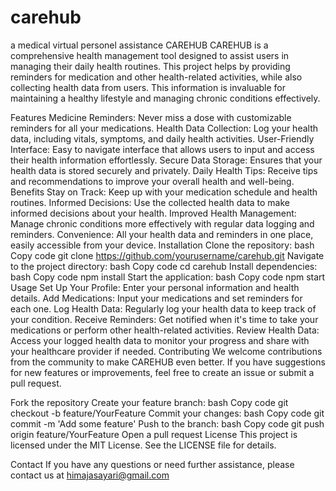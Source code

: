 # carehub
a medical virtual personel assistance
CAREHUB
CAREHUB is a comprehensive health management tool designed to assist users in managing their daily health routines. This project helps by providing reminders for medication and other health-related activities, while also collecting health data from users. This information is invaluable for maintaining a healthy lifestyle and managing chronic conditions effectively.

Features
Medicine Reminders: Never miss a dose with customizable reminders for all your medications.
Health Data Collection: Log your health data, including vitals, symptoms, and daily health activities.
User-Friendly Interface: Easy to navigate interface that allows users to input and access their health information effortlessly.
Secure Data Storage: Ensures that your health data is stored securely and privately.
Daily Health Tips: Receive tips and recommendations to improve your overall health and well-being.
Benefits
Stay on Track: Keep up with your medication schedule and health routines.
Informed Decisions: Use the collected health data to make informed decisions about your health.
Improved Health Management: Manage chronic conditions more effectively with regular data logging and reminders.
Convenience: All your health data and reminders in one place, easily accessible from your device.
Installation
Clone the repository:
bash
Copy code
git clone https://github.com/yourusername/carehub.git
Navigate to the project directory:
bash
Copy code
cd carehub
Install dependencies:
bash
Copy code
npm install
Start the application:
bash
Copy code
npm start
Usage
Set Up Your Profile: Enter your personal information and health details.
Add Medications: Input your medications and set reminders for each one.
Log Health Data: Regularly log your health data to keep track of your condition.
Receive Reminders: Get notified when it's time to take your medications or perform other health-related activities.
Review Health Data: Access your logged health data to monitor your progress and share with your healthcare provider if needed.
Contributing
We welcome contributions from the community to make CAREHUB even better. If you have suggestions for new features or improvements, feel free to create an issue or submit a pull request.

Fork the repository
Create your feature branch:
bash
Copy code
git checkout -b feature/YourFeature
Commit your changes:
bash
Copy code
git commit -m 'Add some feature'
Push to the branch:
bash
Copy code
git push origin feature/YourFeature
Open a pull request
License
This project is licensed under the MIT License. See the LICENSE file for details.

Contact
If you have any questions or need further assistance, please contact us at himajasayari@gmail.com
